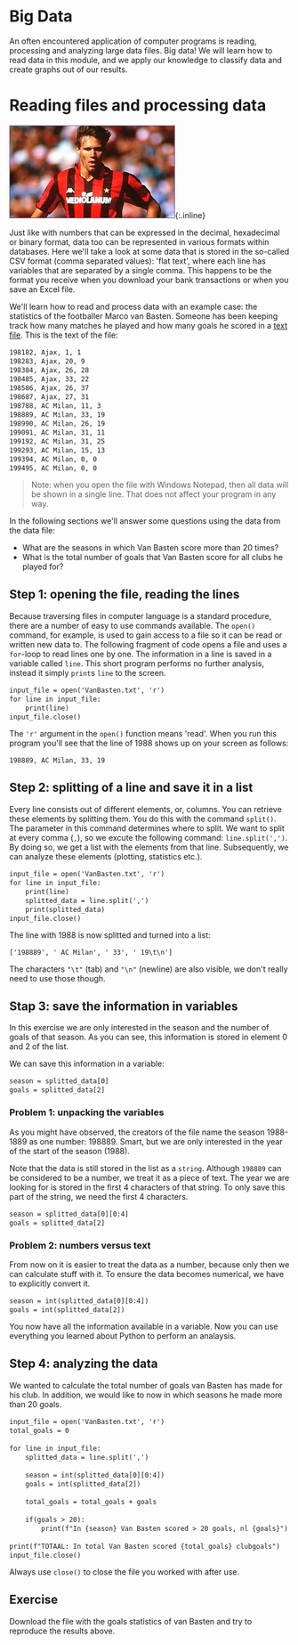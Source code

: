 # Big Data

An often encountered application of computer programs is reading, processing and analyzing large data files. Big data! We will learn how to read data in this module, and we apply our knowledge to classify data and create graphs out of our results.

# Reading files and processing data

![](VanBastenKlein.jpg){:.inline}

Just like with numbers that can be expressed in the decimal, hexadecimal or binary format, data too can be represented in various formats within databases. Here we'll take a look at some data that is stored in the so-called CSV format (comma separated values): 'flat text', where each line has variables that are separated by a single comma. This happens to be the format you receive when you download your bank transactions or when you save an Excel file.

We'll learn how to read and process data with an example case: the statistics of the footballer Marco van Basten. Someone has been keeping track how many matches he played and how many goals he scored in a [text file](http://www.nikhef.nl/~ivov/Python/Voetbal/VanBasten.txt). This is the text of the file:

    198182, Ajax, 1, 1
    198283, Ajax, 20, 9
    198384, Ajax, 26, 28
    198485, Ajax, 33, 22
    198586, Ajax, 26, 37
    198687, Ajax, 27, 31
    198788, AC Milan, 11, 3
    198889, AC Milan, 33, 19
    198990, AC Milan, 26, 19
    199091, AC Milan, 31, 11
    199192, AC Milan, 31, 25
    199293, AC Milan, 15, 13
    199394, AC Milan, 0, 0
    199495, AC Milan, 0, 0

> Note: when you open the file with Windows Notepad, then all data will be shown in a single line. That does not affect your program in any way.

In the following sections we'll answer some questions using the data from the data file:

* What are the seasons in which Van Basten score more than 20 times?
* What is the total number of goals that Van Basten score for all clubs he played for?

## Step 1: opening the file, reading the lines

Because traversing files in computer language is a standard procedure, there are a number of easy to use commands available. The `open()` command, for example, is used to gain access to a file so it can be read or written new data to. The following fragment of code opens a file and uses a `for`-loop to read lines one by one. The information in a line is saved in a variable called `line`. This short program performs no further analysis, instead it simply `print`s `line` to the screen.

    input_file = open('VanBasten.txt', 'r')
    for line in input_file:
        print(line)
    input_file.close()

The `'r'` argument in the `open()` function means 'read'. When you run this program you'll see that the line of 1988 shows up on your screen as follows:

    198889, AC Milan, 33, 19

## Step 2: splitting of a line and save it in a list

Every line consists out of different elements, or, columns. You can retrieve these elements by splitting them. You do this with the command `split()`. The parameter in this command determines where to split. We want to split at every comma (`,`), so we excute the following command: `line.split(',')`. By doing so, we get a list with the elements from that line. Subsequently, we can analyze these elements (plotting, statistics etc.).

    input_file = open('VanBasten.txt', 'r')
    for line in input_file:
        print(line)
        splitted_data = line.split(',')
        print(splitted_data)
    input_file.close()

The line with 1988 is now splitted and turned into a list:

    ['198889', ' AC Milan', ' 33', ' 19\t\n']

The characters `"\t"` (tab) and `"\n"` (newline) are also visible, we don't really need to use those though.


## Stap 3: save the information in variables

In this exercise we are only interested in the season and the number of goals of that season. As you can see, this information is stored in element 0 and 2 of the list.

We can save this information in a variable:

    season = splitted_data[0]
    goals = splitted_data[2]

### Problem 1: unpacking the variables

As you might have observed, the creators of the file name the season 1988-1889 as one number: 198889. Smart, but we are only interested in the year of the start of the season (1988).

Note that the data is still stored in the list as a `string`. Although `198889` can be considered to be a number, we treat it as a piece of text. The year we are looking for is stored in the first 4 characters of that string. To only save this part of the string, we need the first 4 characters.

    season = splitted_data[0][0:4]
    goals = splitted_data[2]

### Problem 2: numbers versus text

From now on it is easier to treat the data as a number, because only then we can calculate stuff with it. To ensure the data becomes numerical, we have to explicitly convert it.

    season = int(splitted_data[0][0:4])
    goals = int(splitted_data[2])

You now have all the information available in a variable. Now you can use everything you learned about Python to perform an analaysis.


## Step 4: analyzing the data

We wanted to calculate the total number of goals van Basten has made for his club. In addition, we would like to now in which seasons he made more than 20 goals.


    input_file = open('VanBasten.txt', 'r')
    total_goals = 0

    for line in input_file:
        splitted_data = line.split(',')

        season = int(splitted_data[0][0:4])
        goals = int(splitted_data[2])

        total_goals = total_goals + goals   

        if(goals > 20):
            print(f"In {season} Van Basten scored > 20 goals, nl {goals}")

    print(f"TOTAAL: In total Van Basten scored {total_goals} clubgoals")
    input_file.close()

Always use `close()` to close the file you worked with after use.

## Exercise

Download the file with the goals statistics of van Basten and try to reproduce the results above.
